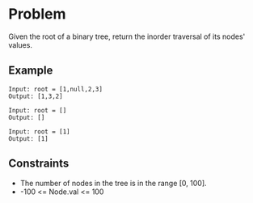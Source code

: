 # Problem

Given the root of a binary tree, return the inorder traversal of its nodes' values.

## Example

```text
Input: root = [1,null,2,3]
Output: [1,3,2]
```

```text
Input: root = []
Output: []
```

```text
Input: root = [1]
Output: [1]
```

## Constraints

- The number of nodes in the tree is in the range [0, 100].
- -100 <= Node.val <= 100
